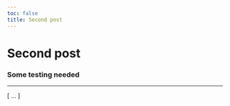 ```yaml
---
toc: false
title: Second post
---
```


<div class="card" style="max-width: 512px;">
    <h1>Second post</h1>
    <h3>Some testing needed</h3>
    <hr/>
    [ ... ]
</div>